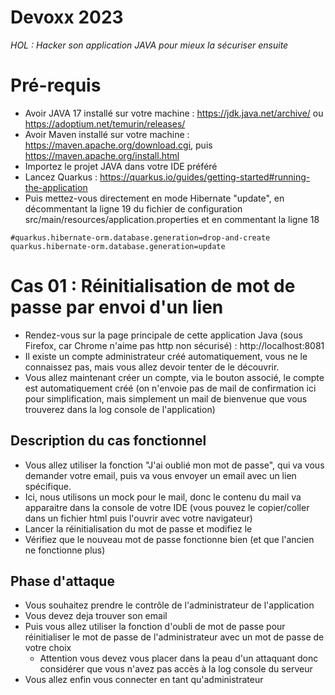 # Devoxx 2023
_HOL : Hacker son application JAVA pour mieux la sécuriser ensuite_

# Pré-requis
- Avoir JAVA 17 installé sur votre machine : https://jdk.java.net/archive/ ou https://adoptium.net/temurin/releases/
- Avoir Maven installé sur votre machine : https://maven.apache.org/download.cgi, puis https://maven.apache.org/install.html
- Importez le projet JAVA dans votre IDE préféré
- Lancez Quarkus : https://quarkus.io/guides/getting-started#running-the-application
- Puis mettez-vous directement en mode Hibernate "update", en décommentant la ligne 19 du fichier de configuration src/main/resources/application.properties et en commentant la ligne 18

````
#quarkus.hibernate-orm.database.generation=drop-and-create
quarkus.hibernate-orm.database.generation=update
````

# Cas 01 : Réinitialisation de mot de passe par envoi d'un lien

- Rendez-vous sur la page principale de cette application Java (sous Firefox, car Chrome n'aime pas http non sécurisé) : http://localhost:8081
- Il existe un compte administrateur créé automatiquement, vous ne le connaissez pas, mais vous allez devoir tenter de le découvrir.
- Vous allez maintenant créer un compte, via le bouton associé, le compte est automatiquement créé (on n'envoie pas de mail de confirmation ici pour simplification, mais simplement un mail de bienvenue que vous trouverez dans la log console de l'application)

## Description du cas fonctionnel

- Vous allez utiliser la fonction "J'ai oublié mon mot de passe", qui va vous demander votre email, puis va vous envoyer un email avec un lien spécifique.
- Ici, nous utilisons un mock pour le mail, donc le contenu du mail va apparaitre dans la console de votre IDE (vous pouvez le copier/coller dans un fichier html puis l'ouvrir avec votre navigateur)
- Lancer la réinitialisation du mot de passe et modifiez le
- Vérifiez que le nouveau mot de passe fonctionne bien (et que l'ancien ne fonctionne plus)

## Phase d'attaque

- Vous souhaitez prendre le contrôle de l'administrateur de l'application
- Vous devez deja trouver son email
- Puis vous allez utiliser la fonction d'oubli de mot de passe pour réinitialiser le mot de passe de l'administrateur avec un mot de passe de votre choix
    - Attention vous devez vous placer dans la peau d'un attaquant donc considérer que vous n'avez pas accès à la log console du serveur
- Vous allez enfin vous connecter en tant qu'administrateur